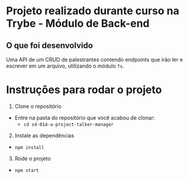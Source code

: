# Projeto realizado durante curso na Trybe - Módulo de Back-end

## O que foi desenvolvido

Uma API de um CRUD de palestrantes contendo endpoints que irão ler e escrever em um arquivo, utilizando o módulo `fs`.

# Instruções para rodar o projeto

1. Clone o repositório
- Entre na pasta do repositório que você acabou de clonar:
  - `cd sd-014-a-project-talker-manager`

2. Instale as dependências

- `npm install`

3. Rode o projeto

- `npm start`
